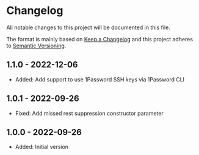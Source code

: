 # Changelog

All notable changes to this project will be documented in this file.

The format is mainly based on [Keep a Changelog](http://keepachangelog.com/)
and this project adheres to [Semantic Versioning](http://semver.org/).

## 1.1.0 - 2022-12-06

* Added: Add support to use 1Password SSH keys via 1Password CLI

## 1.0.1 - 2022-09-26

* Fixed: Add missed rest suppression constructor parameter

## 1.0.0 - 2022-09-26

* Added: Initial version
